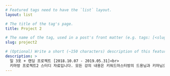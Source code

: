 ```yaml
---
# Featured tags need to have the `list` layout.
layout: list

# The title of the tag's page.
title: Project 2

# The name of the tag, used in a post's front matter (e.g. tags: [<slug>]).
slug: project2

# (Optional) Write a short (~150 characters) description of this featured tag.
description: >
  일 3포 + 랜딩 프로젝트 [2018.10.07 - 2019.05.31]<br>
  키마방 프로젝트2 스터디 자료입니다. 모든 강의 내용은 키워드마스터방의 드용님과 키마님으로부터 제공됩니다.
---
```

